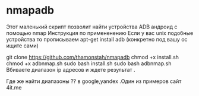 # nmapadb
Этот маленький скрипт позволит найти устройства ADB андроид с помощью nmap
Инструкция по примененению 
Если у вас unix подобные устройства то прописываем apt-get install adb
(конкретно под вашу ос ищите сами)

git clone https://github.com/thamonstah/nmapadb
chmod +x install.sh
chmod +x adbnmap.sh 
sudo bash install.sh 
sudo bash adbnmap.sh 
Вбиваете диапазон ip адресов и ждете результат .

Где же найти диапазоны ??
в google,yandex .Один из примеров сайт 4it.me

